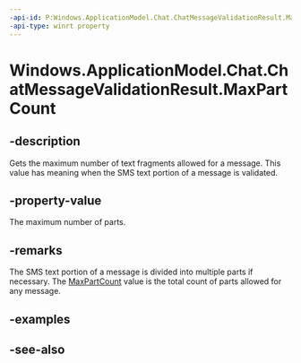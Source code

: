 ```yaml
---
-api-id: P:Windows.ApplicationModel.Chat.ChatMessageValidationResult.MaxPartCount
-api-type: winrt property
---
```


<!-- Property syntax
public Windows.Foundation.IReference<uint> MaxPartCount { get; }
-->

# Windows.ApplicationModel.Chat.ChatMessageValidationResult.MaxPartCount

## -description
Gets the maximum number of text fragments allowed for a message. This value has meaning when the SMS text portion of a message is validated.

## -property-value
The maximum number of parts.

## -remarks
The SMS text portion of a message is divided into multiple parts if necessary. The [MaxPartCount](chatmessagevalidationresult_maxpartcount.md) value is the total count of parts allowed for any message.

## -examples

## -see-also
